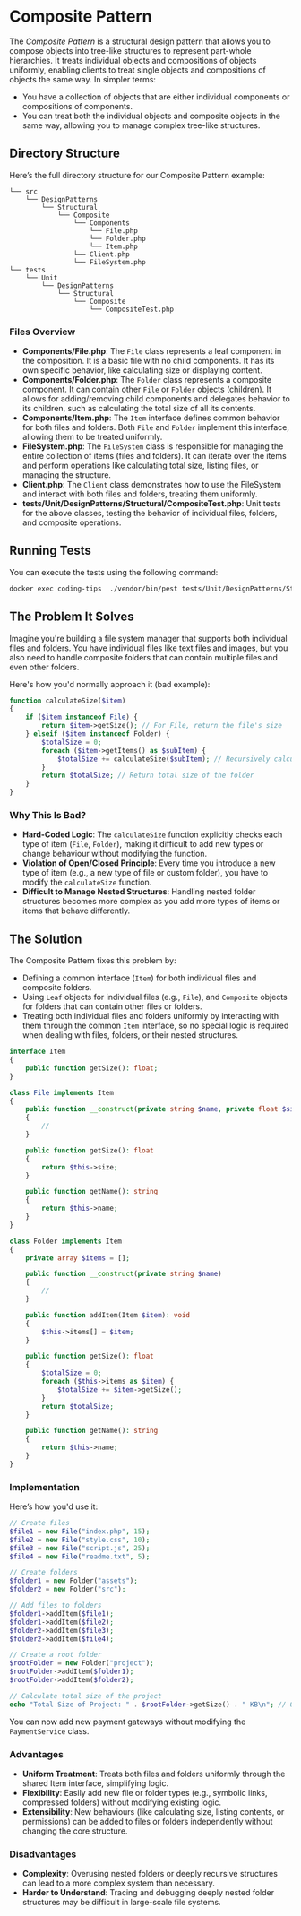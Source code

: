 # Composite Pattern
The _Composite Pattern_ is a structural design pattern that allows you to compose objects into tree-like structures to represent part-whole hierarchies. It treats individual objects and compositions of objects uniformly, enabling clients to treat single objects and compositions of objects the same way.
In simpler terms:

- You have a collection of objects that are either individual components or compositions of components.
- You can treat both the individual objects and composite objects in the same way, allowing you to manage complex tree-like structures.

## Directory Structure
Here’s the full directory structure for our Composite Pattern example:

```
└── src  
    └── DesignPatterns  
        └── Structural   
            └── Composite  
                └── Components  
                    └── File.php  
                    └── Folder.php  
                    └── Item.php  
                └── Client.php  
                └── FileSystem.php  
└── tests  
    └── Unit  
        └── DesignPatterns  
            └── Structural  
                └── Composite  
                    └── CompositeTest.php  
```

### Files Overview
- **Components/File.php**: The `File` class represents a leaf component in the composition. It is a basic file with no child components. It has its own specific behavior, like calculating size or displaying content.
- **Components/Folder.php**: The `Folder` class represents a composite component. It can contain other `File` or `Folder` objects (children). It allows for adding/removing child components and delegates behavior to its children, such as calculating the total size of all its contents.
- **Components/Item.php**: The `Item` interface defines common behavior for both files and folders. Both `File` and `Folder` implement this interface, allowing them to be treated uniformly.
- **FileSystem.php**: The `FileSystem` class is responsible for managing the entire collection of items (files and folders). It can iterate over the items and perform operations like calculating total size, listing files, or managing the structure.
- **Client.php**: The `Client` class demonstrates how to use the FileSystem and interact with both files and folders, treating them uniformly.
- **tests/Unit/DesignPatterns/Structural/CompositeTest.php**: Unit tests for the above classes, testing the behavior of individual files, folders, and composite operations.

## Running Tests
You can execute the tests using the following command:

```bash
docker exec coding-tips  ./vendor/bin/pest tests/Unit/DesignPatterns/Structural/CompositeTest.php 
```

## The Problem It Solves
Imagine you're building a file system manager that supports both individual files and folders. You have individual files like text files and images, but you also need to handle composite folders that can contain multiple files and even other folders.

Here's how you'd normally approach it (bad example):

```php
function calculateSize($item)
{
    if ($item instanceof File) {
        return $item->getSize(); // For File, return the file's size
    } elseif ($item instanceof Folder) {
        $totalSize = 0;
        foreach ($item->getItems() as $subItem) {
            $totalSize += calculateSize($subItem); // Recursively calculate the size of the folder's contents
        }
        return $totalSize; // Return total size of the folder
    }
}
```

### Why This Is Bad?
- **Hard-Coded Logic**: The `calculateSize` function explicitly checks each type of item (`File`, `Folder`), making it difficult to add new types or change behaviour without modifying the function.
- **Violation of Open/Closed Principle**: Every time you introduce a new type of item (e.g., a new type of file or custom folder), you have to modify the `calculateSize` function.
- **Difficult to Manage Nested Structures**: Handling nested folder structures becomes more complex as you add more types of items or items that behave differently.

## The Solution
The Composite Pattern fixes this problem by:

- Defining a common interface (`Item`) for both individual files and composite folders.
- Using `Leaf` objects for individual files (e.g., `File`), and `Composite` objects for folders that can contain other files or folders.
- Treating both individual files and folders uniformly by interacting with them through the common `Item` interface, so no special logic is required when dealing with files, folders, or their nested structures.

```php
interface Item
{
    public function getSize(): float;
}

class File implements Item
{
    public function __construct(private string $name, private float $size)
    {
        //
    }

    public function getSize(): float
    {
        return $this->size;
    }

    public function getName(): string
    {
        return $this->name;
    }
}

class Folder implements Item
{
    private array $items = [];

    public function __construct(private string $name)
    {
        //
    }

    public function addItem(Item $item): void
    {
        $this->items[] = $item;
    }

    public function getSize(): float
    {
        $totalSize = 0;
        foreach ($this->items as $item) {
            $totalSize += $item->getSize();
        }
        return $totalSize;
    }

    public function getName(): string
    {
        return $this->name;
    }
}
```

### Implementation
Here’s how you'd use it:

```php
// Create files
$file1 = new File("index.php", 15);
$file2 = new File("style.css", 10);
$file3 = new File("script.js", 25);
$file4 = new File("readme.txt", 5);

// Create folders
$folder1 = new Folder("assets");
$folder2 = new Folder("src");

// Add files to folders
$folder1->addItem($file1);
$folder1->addItem($file2);
$folder2->addItem($file3);
$folder2->addItem($file4);

// Create a root folder
$rootFolder = new Folder("project");
$rootFolder->addItem($folder1);
$rootFolder->addItem($folder2);

// Calculate total size of the project
echo "Total Size of Project: " . $rootFolder->getSize() . " KB\n"; // Outputs the total size of the entire project
```

You can now add new payment gateways without modifying the `PaymentService` class.

### Advantages
- **Uniform Treatment**: Treats both files and folders uniformly through the shared Item interface, simplifying logic.
- **Flexibility**: Easily add new file or folder types (e.g., symbolic links, compressed folders) without modifying existing logic.
- **Extensibility**: New behaviours (like calculating size, listing contents, or permissions) can be added to files or folders independently without changing the core structure.

### Disadvantages
- **Complexity**: Overusing nested folders or deeply recursive structures can lead to a more complex system than necessary.
- **Harder to Understand**: Tracing and debugging deeply nested folder structures may be difficult in large-scale file systems.
